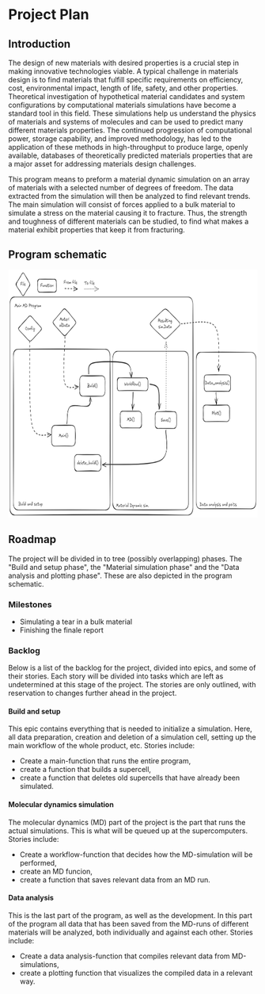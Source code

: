 # Project Plan

## Introduction 
The design of new materials with desired properties is a crucial step in making innovative technologies viable. A typical challenge in materials design is to find materials that fulfill specific requirements on efficiency, cost, environmental impact, length of life, safety, and other properties. Theoretical investigation of hypothetical material candidates and system configurations by computational materials simulations have become a standard tool in this field. These simulations help us understand the physics of materials and systems of molecules and can be used to predict many different materials properties. The continued progression of computational power, storage capability, and improved methodology, has led to the application of these methods in high-throughput to produce large, openly available, databases of theoretically predicted materials properties that are a major asset for addressing materials design challenges.

This program means to preform a material dynamic simulation on an array of materials with a selected number of degrees of freedom. The data extracted from the simulation will then be analyzed to find relevant trends. The main simulation will consist of forces applied to a bulk material to simulate a stress on the material causing it to fracture. Thus, the strength and toughness of different materials can be studied, to find what makes a material exhibit properties that keep it from fracturing.

## Program schematic
<img src="images/schematic.png" alt="MarineGEO circle logo" style="height: 500px; "/>

## Roadmap
The project will be divided in to tree (possibly overlapping) phases. The "Build and setup phase", the "Material simulation phase" and the "Data analysis and plotting phase". These are also depicted in the program schematic.

### Milestones
- Simulating a tear in a bulk material
- Finishing the finale report


### Backlog
Below is a list of the backlog for the project, divided into epics, and some of their stories. Each story will be divided into tasks which are left as undetermined at this stage of the project. The stories are only outlined, with reservation to changes further ahead in the project.

#### Build and setup
This epic contains everything that is needed to initialize a simulation. Here, all data preparation, creation and deletion of a simulation cell, setting up the main workflow of the whole product, etc. Stories include:
- Create a main-function that runs the entire program,
- create a function that builds a supercell,
- create a function that deletes old supercells that have already been simulated.

#### Molecular dynamics simulation
The molecular dynamics (MD) part of the project is the part that runs the actual simulations. This is what will be queued up at the supercomputers. Stories include:
- Create a workflow-function that decides how the MD-simulation will be performed,
- create an MD funcion,
- create a function that saves relevant data from an MD run.

#### Data analysis
This is the last part of the program, as well as the development. In this part of the program all data that has been saved from the MD-runs of different materials will be analyzed, both individually and against each other. Stories include:
- Create a data analysis-function that compiles relevant data from MD-simulations,
- create a plotting function that visualizes the compiled data in a relevant way.



